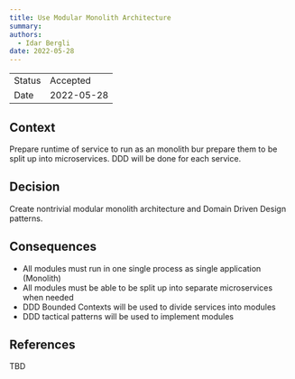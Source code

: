 ```yaml
---
title: Use Modular Monolith Architecture
summary:
authors:
  - Idar Bergli
date: 2022-05-28
---
```


|        |            |
|--------|------------|
| Status | Accepted   |
| Date   | 2022-05-28 |

## Context

Prepare runtime of service to run as an monolith bur prepare them to be split up into microservices. DDD will be done for each service.

## Decision

Create nontrivial modular monolith architecture and Domain Driven Design patterns.

## Consequences

- All modules must run in one single process as single application (Monolith)
- All modules must be able to be split up into separate microservices when needed
- DDD Bounded Contexts will be used to divide services into modules
- DDD tactical patterns will be used to implement modules

## References

TBD
